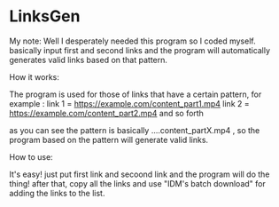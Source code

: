 # LinksGen
My note:
Well I desperately needed this program so I coded myself. basically input first and second links and the program will automatically generates valid links based on that pattern. 

How it works:

The program is used for those of links that have a certain pattern, for example : 
link 1 = https://example.com/content_part1.mp4
link 2 = https://example.com/content_part2.mp4
and so forth

as you can see the pattern is basically ....content_partX.mp4 , so the program based on the pattern will generate valid links.

How to use:

It's easy! just put first link and secoond link and the program will do the thing! after that, copy all the links and use "IDM's batch download" for adding the links to the list.

